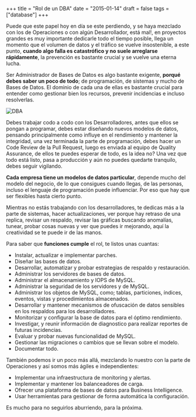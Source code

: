 +++
title = "Rol de un DBA"
date = "2015-01-14"
draft = false
tags = ["database"]
+++

Puede que este papel hoy en día se este perdiendo, y se haya mezclado con los de Operaciones o con algún Desarrollador, está mal!, en proyectos grandes es muy importante dedicarle todo el tiempo posible, llega un momento que el volumen de datos y el tráfico se vuelve insostenible, a este punto, **cuando algo falla es catastrófico y no suele arreglarse rápidamente**, la prevención es bastante crucial y se vuelve una eterna lucha.

Ser Administrador de Bases de Datos es algo bastante exigente, **porqué debes saber un poco de todo**; de programación, de sistemas y mucho de Bases de Datos. El dominio de cada una de ellas es bastante crucial para entender como gestionar bien los recursos, prevenir incidencias e incluso resolverlas.

![DBA](image.png)

Debes trabajar codo a codo con los Desarrolladores, antes que ellos se pongan a programar, debes estar diseñando nuevos modelos de datos, pensando principalmente como influye en el rendimiento y mantener la integridad, una vez terminada la parte de programación, debes hacer un Code Review de la Pull Request, luego es enviada al equipo de Quality Assurance, de ellos te puedes esperar de todo, es la idea no? Una vez que todo está listo, pasa a producción y aún no puedes quedarte tranquilo, debes seguir vigilando.

**Cada empresa tiene un modelos de datos particular**, depende mucho del modelo del negocio, de lo que consigues cuando llegas, de las personas, incluso el lenguaje de programación puede influenciar. Por eso que hay que ser flexibles hasta cierto punto.

Mientras no estás trabajando con los desarrolladores, te dedicas más a la parte de sistemas, hacer actualizaciones, ver porque hay retraso de una replica, revisar un respaldo, revisar las gráficas buscando anomalías, tunear, probar cosas nuevas y ver que puedes ir mejorando, aquí la creatividad se te puede ir de las manos.

Para saber que **funciones cumple** el rol, te listos unas cuantas:

*   Instalar, actualizar e implementar parches.
*   Diseñar las bases de datos.
*   Desarrollar, automatizar y probar estrategias de respaldo y restauración.
*   Administrar los servidores de bases de datos.
*   Administrar el almacenamiento y IOPS de MySQL.
*   Administrar la seguridad de los servidores y de MySQL.
*   Administrar los objetos de MySQL, como; tablas, particiones, índices, eventos, vistas y procedimientos almacenados.
*   Desarrollar y mantener mecanismos de ofuscación de datos sensibles en los respaldos para los desarrolladores.
*   Monitorizar y configurar la base de datos para el óptimo rendimiento.
*   Investigar, y reunir información de diagnostico para realizar reportes de futuras incidencias.
*   Evaluar y probar nuevas funcionalidad de MySQL.
*   Gestionar las migraciones o cambios que se llevan sobre el modelo.
*   Documentar todo.

También podemos ir un poco más allá, mezclando lo nuestro con la parte de Operaciones y así somos más ágiles e independientes:

*   Implementar una infraestructura de monitoring y alertas.
*   Implementar y mantener los balanceadores de carga.
*   Ofrecer una plataforma de bases de datos para Business Intelligence.
*   Usar herramientas para gestionar de forma automática la configuración.

Es mucho para no seguirlos aburriendo, para la próxima.
